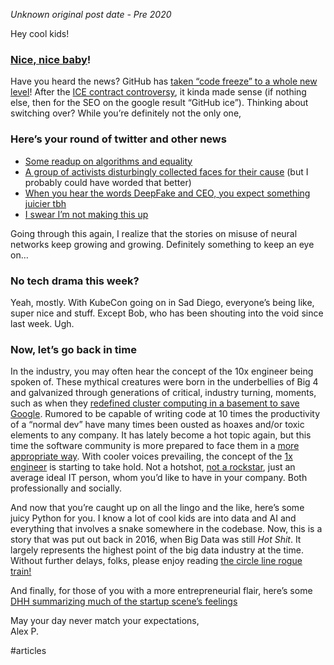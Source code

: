 _Unknown original post date - Pre 2020_

Hey cool kids!

### [Nice, nice baby](https://www.youtube.com/watch?v=rog8ou-ZepE)!

Have you heard the news? GitHub has [taken “code freeze” to a whole new level](https://www.bloomberg.com/news/features/2019-11-13/microsoft-apocalypse-proofs-open-source-code-in-an-arctic-cave)! After the [ICE contract controversy](https://www.businessinsider.fr/us/microsoft-owned-github-defends-work-with-ice-employee-resigns-2019-11), it kinda made sense (if nothing else, then for the SEO on the google result “GitHub ice”). Thinking about switching over? While you’re definitely not the only one,

### Here’s your round of twitter and other news

-   [Some readup on algorithms and equality](https://twitter.com/ubiquity75/status/1193596702466293760)
-   [A group of activists disturbingly collected faces for their cause](https://twitter.com/fightfortheftr/status/1195100706669240320) (but I probably could have worded that better)
-   [When you hear the words DeepFake and CEO, you expect something juicier tbh](https://nakedsecurity.sophos.com/2019/09/05/scammers-deepfake-ceos-voice-to-talk-underling-into-243000-transfer/)
-   [I swear I’m not making this up](https://www.techspot.com/news/82740-iowa-hired-cybersecurity-firm-do-penetration-testing-arrested.html)

Going through this again, I realize that the stories on misuse of neural networks keep growing and growing. Definitely something to keep an eye on…

### No tech drama this week?

Yeah, mostly. With KubeCon going on in Sad Diego, everyone’s being like, super nice and stuff. Except Bob, who has been shouting into the void since last week. Ugh.

### Now, let’s go back in time

In the industry, you may often hear the concept of the 10x engineer being spoken of. These mythical creatures were born in the underbellies of Big 4 and galvanized through generations of critical, industry turning, moments, such as when they [redefined cluster computing in a basement to save Google](https://www.newyorker.com/magazine/2018/12/10/the-friendship-that-made-google-huge). Rumored to be capable of writing code at 10 times the productivity of a “normal dev” have many times been ousted as hoaxes and/or toxic elements to any company. It has lately become a hot topic again, but this time the software community is more prepared to face them in a [more appropriate way](http://10x.engineer/). With cooler voices prevailing, the concept of the [1x engineer](https://1x.engineer/) is starting to take hold. Not a hotshot, [not a rockstar](https://twitter.com/CHERdotdev/status/1197171046241189888), just an average ideal IT person, whom you’d like to have in your company. Both professionally and socially.

And now that you’re caught up on all the lingo and the like, here’s some juicy Python for you. I know a lot of cool kids are into data and AI and everything that involves a snake somewhere in the codebase. Now, this is a story that was put out back in 2016, when Big Data was still _Hot Shit_. It largely represents the highest point of the big data industry at the time. Without further delays, folks, please enjoy reading [the circle line rogue train!](https://blog.data.gov.sg/how-we-caught-the-circle-line-rogue-train-with-data-79405c86ab6a)

And finally, for those of you with a more entrepreneurial flair, here’s some [DHH summarizing much of the startup scene’s feelings](https://medium.com/signal-v-noise/reconsider-41adf356857f)

May your day never match your expectations,  
Alex P.

#articles 